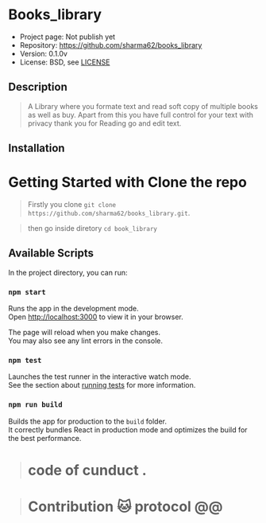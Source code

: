 # Books_library

* Project page: Not publish yet
* Repository: https://github.com/sharma62/books_library
* Version: 0.1.0v
* License: BSD, see [LICENSE](LICENSE)

## Description
> A Library where you formate text and read soft copy of multiple books as well as buy. Apart from this   you have full control for your text with privacy thank you for Reading go and edit text.

## Installation

# Getting Started with Clone the repo

> Firstly you clone `git clone  https://github.com/sharma62/books_library.git`.

> then go inside diretory `cd book_library`

## Available Scripts

In the project directory, you can run:

### `npm start`

Runs the app in the development mode.\
Open [http://localhost:3000](http://localhost:3000) to view it in your browser.

The page will reload when you make changes.\
You may also see any lint errors in the console.

### `npm test`

Launches the test runner in the interactive watch mode.\
See the section about [running tests](https://facebook.github.io/create-react-app/docs/running-tests) for more information.

### `npm run build`

Builds the app for production to the `build` folder.\
It correctly bundles React in production mode and optimizes the build for the best performance.

> # code of cunduct .


> # Contribution 🐱 protocol @@

